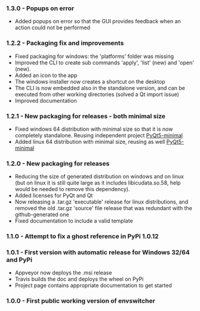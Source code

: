 ### 1.3.0 - Popups on error

* Added popups on error so that the GUI provides feedback when an action could not be performed

### 1.2.2 - Packaging fix and improvements

* Fixed packaging for windows: the 'platforms' folder was missing
* Improved the CLI to create sub commands 'apply', 'list' (new) and 'open' (new).
* Added an icon to the app
* The windows installer now creates a shortcut on the desktop
* The CLI is now embedded also in the standalone version, and can be executed from other working directories (solved a Qt import issue)
* Improved documentation

### 1.2.1 - New packaging for releases - both minimal size

* Fixed windows 64 distribution with minimal size so that it is now completely standalone. Reusing independent project [PyQt5-minimal](https://github.com/smarie/PyQt5-minimal)
* Added linux 64 distribution with minimal size, reusing as well [PyQt5-minimal](https://github.com/smarie/PyQt5-minimal) 

### 1.2.0 - New packaging for releases

* Reducing the size of generated distribution on windows and on linux (but on linux it is still quite large as it includes libicudata.so.58, help would be needed to remove this dependency).
* Added licenses for PyQt and Qt
* Now releasing a .tar.gz 'executable' release for linux distributions, and removed the old .tar.gz 'source' file release that was redundant with the github-generated one
* Fixed documentation to include a valid template

### 1.1.0 - Attempt to fix a ghost reference in PyPi 1.0.12

### 1.0.1 - First version with automatic release for Windows 32/64 and PyPi

* Appveyor now deploys the .msi release
* Travis builds the doc and deploys the wheel on PyPi
* Project page contains appropriate documentation to get started

### 1.0.0 - First public working version of envswitcher